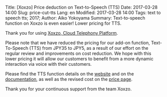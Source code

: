 Title: [Xoxzo] Price deduction on Text-to-Speech (TTS)
Date: 2017-03-28 14:00
Slug: price-cut-tts
Lang: en
Modified: 2017-03-28 14:00
Tags: text to speech tts; 2017;
Author: Aiko Yokoyama
Summary: Text-to-speech function on Xoxzo is even easier! Lower pricing for TTS.

Thank you for using [Xoxzo, Cloud Telephony Platform](https://www.xoxzo.com/en/).

Please note that we have reduced the pricing for our add-on function, Text-To-Speech (TTS)
from JPY35 to JPY5, as a result of our effort on the regular review and
improvements on cost reduction. We hope with this lower pricing it will allow
our customers to benefit from a more dynamic interaction via voice with their
customers.

Please find the TTS function details on the [website](https://www.xoxzo.com/en/about/utilities-api/)
and on the [documentation](http://docs.xoxzo.com/en/utilsapi.html#text-to-speech-api-ref), as well
as the revised cost on the [price page](https://www.xoxzo.com/en/about/pricing/).

Thank you for your continuous support from the team Xoxzo.

